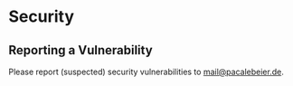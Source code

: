 # Security

## Reporting a Vulnerability

Please report (suspected) security vulnerabilities to mail@pacalebeier.de.
